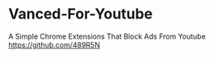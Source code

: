 # Vanced-For-Youtube
A Simple Chrome Extensions That Block Ads From Youtube
https://github.com/489R5N
